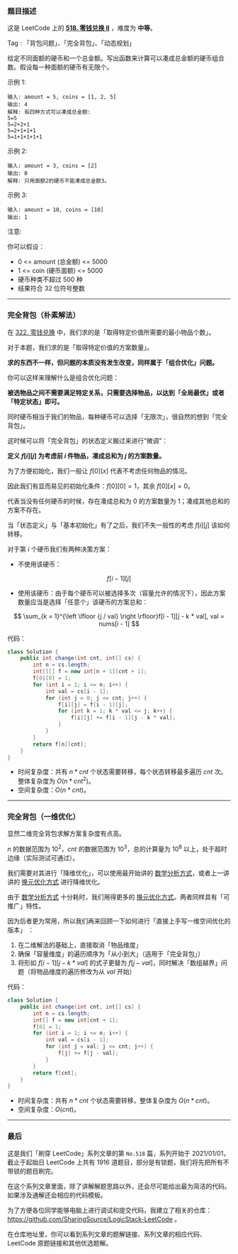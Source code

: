 ### 题目描述

这是 LeetCode 上的 **[518. 零钱兑换 II](https://leetcode-cn.com/problems/coin-change-2/solution/gong-shui-san-xie-xiang-jie-wan-quan-bei-6hxv/)** ，难度为 **中等**。

Tag : 「背包问题」、「完全背包」、「动态规划」



给定不同面额的硬币和一个总金额。写出函数来计算可以凑成总金额的硬币组合数。假设每一种面额的硬币有无限个。 

示例 1:
```
输入: amount = 5, coins = [1, 2, 5]
输出: 4
解释: 有四种方式可以凑成总金额:
5=5
5=2+2+1
5=2+1+1+1
5=1+1+1+1+1
```
示例 2:
```
输入: amount = 3, coins = [2]
输出: 0
解释: 只用面额2的硬币不能凑成总金额3。
```
示例 3:
```
输入: amount = 10, coins = [10] 
输出: 1
```

注意:

你可以假设：
* 0 <= amount (总金额) <= 5000
* 1 <= coin (硬币面额) <= 5000
* 硬币种类不超过 500 种
* 结果符合 32 位符号整数

---

### 完全背包（朴素解法）

在 [322. 零钱兑换](https://leetcode-cn.com/problems/coin-change/solution/dong-tai-gui-hua-bei-bao-wen-ti-zhan-zai-3265/) 中，我们求的是「取得特定价值所需要的最小物品个数」。

对于本题，我们求的是「取得特定价值的方案数量」。

**求的东西不一样，但问题的本质没有发生改变，同样属于「组合优化」问题。**

你可以这样来理解什么是组合优化问题：

**被选物品之间不需要满足特定关系，只需要选择物品，以达到「全局最优」或者「特定状态」即可。**

同时硬币相当于我们的物品，每种硬币可以选择「无限次」，很自然的想到「完全背包」。

这时候可以将「完全背包」的状态定义搬过来进行“微调”：

**定义 $f[i][j]$ 为考虑前 $i$ 件物品，凑成总和为 $j$ 的方案数量。**

为了方便初始化，我们一般让 $f[0][x]$ 代表不考虑任何物品的情况。

因此我们有显而易见的初始化条件：$f[0][0] = 1$，其余 $f[0][x] = 0$。

代表当没有任何硬币的时候，存在凑成总和为 0 的方案数量为 1；凑成其他总和的方案不存在。

当「状态定义」与「基本初始化」有了之后，我们不失一般性的考虑 $f[i][j]$ 该如何转移。

对于第 $i$ 个硬币我们有两种决策方案：

* 不使用该硬币：

$$
f[i - 1][j]
$$

* 使用该硬币：由于每个硬币可以被选择多次（容量允许的情况下），因此方案数量应当是选择「任意个」该硬币的方案总和：

$$
\sum_{k = 1}^{\left \lfloor {j / val} \right \rfloor}f[i - 1][j - k * val], val = nums[i - 1]
$$

代码：
```java
class Solution {
    public int change(int cnt, int[] cs) {
        int n = cs.length;
        int[][] f = new int[n + 1][cnt + 1];
        f[0][0] = 1;
        for (int i = 1; i <= n; i++) {
            int val = cs[i - 1];
            for (int j = 0; j <= cnt; j++) {
                f[i][j] = f[i - 1][j];
                for (int k = 1; k * val <= j; k++) {
                    f[i][j] += f[i - 1][j - k * val];  
                }
            }
        }
        return f[n][cnt];
    }
}
```
* 时间复杂度：共有 $n * cnt$ 个状态需要转移，每个状态转移最多遍历 $cnt$ 次。整体复杂度为 $O(n * cnt^2)$。
* 空间复杂度：$O(n * cnt)$。

---

### 完全背包（一维优化）

显然二维完全背包求解方案复杂度有点高。

$n$ 的数据范围为 $10^2$，$cnt$ 的数据范围为 $10^3$，总的计算量为 $10^8$ 以上，处于超时边缘（实际测试可通过）。

我们需要对其进行「降维优化」，可以使用最开始讲的 [数学分析方式](https://leetcode-cn.com/problems/perfect-squares/solution/dong-tai-gui-hua-bei-bao-wen-ti-qiang-hu-hcmi/)，或者上一讲讲的 [换元优化方式](https://leetcode-cn.com/problems/coin-change/solution/dong-tai-gui-hua-bei-bao-wen-ti-zhan-zai-3265/) 进行降维优化。

由于 [数学分析方式](https://leetcode-cn.com/problems/perfect-squares/solution/dong-tai-gui-hua-bei-bao-wen-ti-qiang-hu-hcmi/) 十分耗时，我们用得更多的 [换元优化方式](https://leetcode-cn.com/problems/coin-change/solution/dong-tai-gui-hua-bei-bao-wen-ti-zhan-zai-3265/)。两者同样具有「可推广」特性。

因为后者更为常用，所以我们再来回顾一下如何进行「直接上手写一维空间优化的版本」 ：

1. 在二维解法的基础上，直接取消「物品维度」
2. 确保「容量维度」的遍历顺序为「从小到大」（适用于「完全背包」）
3. 将形如 $f[i - 1][j - k * val]$ 的式子更替为 $f[j - val]$，同时解决「数组越界」问题（将物品维度的遍历修改为从 $val$ 开始）

代码：
```java []
class Solution {
    public int change(int cnt, int[] cs) {
        int n = cs.length;
        int[] f = new int[cnt + 1];
        f[0] = 1;
        for (int i = 1; i <= n; i++) {
            int val = cs[i - 1];
            for (int j = val; j <= cnt; j++) {
                f[j] += f[j - val];
            }
        }
        return f[cnt];
    }
}
```
* 时间复杂度：共有 $n * cnt$ 个状态需要转移，整体复杂度为 $O(n * cnt)$。
* 空间复杂度：$O(cnt)$。

---

### 最后

这是我们「刷穿 LeetCode」系列文章的第 `No.518` 篇，系列开始于 2021/01/01，截止于起始日 LeetCode 上共有 1916 道题目，部分是有锁题，我们将先把所有不带锁的题目刷完。

在这个系列文章里面，除了讲解解题思路以外，还会尽可能给出最为简洁的代码。如果涉及通解还会相应的代码模板。

为了方便各位同学能够电脑上进行调试和提交代码，我建立了相关的仓库：https://github.com/SharingSource/LogicStack-LeetCode 。

在仓库地址里，你可以看到系列文章的题解链接、系列文章的相应代码、LeetCode 原题链接和其他优选题解。

